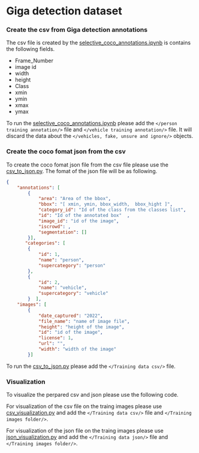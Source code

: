# Giga detection dataset


### Create the csv from Giga detection annotations 
The csv file is created by the [selective_coco_annotations.ipynb](./selective_coco_annotations.ipynb) is contains the following fields.

*   Frame_Number	
*   image id	
*   width	
*   height	
*   Class	
*   xmin
*   ymin
*   xmax
*   ymax

To run the [selective_coco_annotations.ipynb](./selective_coco_annotations.ipynb) please add the `</person training annotation/>` file and `</vehicle training annotation/>` file. It will discard the data about the `</vehicles, fake, unsure and ignore/>` objects.

### Create the coco fomat json from the csv 
To create the coco fomat json file from the csv file please use the [csv_to_json.py](./Train-annotations-to-coco/csv_to_json.py). The fomat of the json file will be as following.

```json
{
    "annotations": [
        {
            "area": "Area of the bbox",
            "bbox": "[ xmin, ymin, bbox_width,  bbox_hight ]",
            "category_id": "Id of the class from the classes list",
            "id": "Id of the annotated box"  ,
            "image_id": "id of the image",
            "iscrowd": ,
            "segmentation": []
        }],
       "categories": [
        {
            "id": 1,
            "name": "person",
            "supercategory": "person"
        },
        {
            "id": 2,
            "name": "vehicle",
            "supercategory": "vehicle"
        }  ], 
    "images": [
        {
            "date_captured": "2022",
            "file_name": "name of image file",
            "height": "height of the image",
            "id": "id of the image",
            "license": 1,
            "url": "",
            "width": "width of the image"
        }]
```

To run the [csv_to_json.py](./csv_to_json.py) please add the `</Training data csv/>` file.

### Visualization
To visualize the perpared csv and json please use the following code.

For visualization of the csv file on the traing images please use [csv_visualization.py](./csv_visualization.py) and add the `</Training data csv/>` file and `</Training images folder/>`.

For visualization of the json file on the traing images please use [json_visualization.py](./json_visualization.py) and add the `</Training data json/>` file and `</Training images folder/>`.
